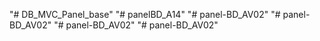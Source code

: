 "# DB_MVC_Panel_base" 
"# panelBD_A14" 
"# panel-BD_AV02" 
"# panel-BD_AV02" 
"# panel-BD_AV02" 
"# panel-BD_AV02" 
